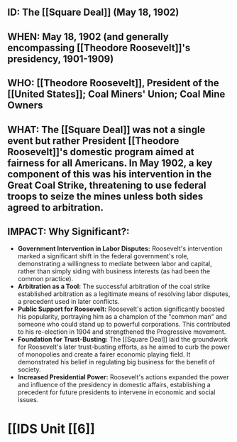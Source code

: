 ## ID: The [[Square Deal]] (May 18, 1902)

## WHEN:  May 18, 1902 (and generally encompassing [[Theodore Roosevelt]]'s presidency, 1901-1909)

## WHO: [[Theodore Roosevelt]], President of the [[United States]]; Coal Miners' Union; Coal Mine Owners

## WHAT:  The [[Square Deal]] was not a single event but rather President [[Theodore Roosevelt]]'s domestic program aimed at fairness for all Americans.  In May 1902, a key component of this was his intervention in the Great Coal Strike, threatening to use federal troops to seize the mines unless both sides agreed to arbitration.

## IMPACT: Why Significant?:
* **Government Intervention in Labor Disputes:**  Roosevelt's intervention marked a significant shift in the federal government's role, demonstrating a willingness to mediate between labor and capital, rather than simply siding with business interests (as had been the common practice).
* **Arbitration as a Tool:**  The successful arbitration of the coal strike established arbitration as a legitimate means of resolving labor disputes, a precedent used in later conflicts.
* **Public Support for Roosevelt:** Roosevelt's action significantly boosted his popularity, portraying him as a champion of the "common man" and someone who could stand up to powerful corporations. This contributed to his re-election in 1904 and strengthened the Progressive movement.
* **Foundation for Trust-Busting:** The [[Square Deal]] laid the groundwork for Roosevelt's later trust-busting efforts, as he aimed to curb the power of monopolies and create a fairer economic playing field.  It demonstrated his belief in regulating big business for the benefit of society.
* **Increased Presidential Power:** Roosevelt's actions expanded the power and influence of the presidency in domestic affairs, establishing a precedent for future presidents to intervene in economic and social issues.

# [[IDS Unit [[6]]